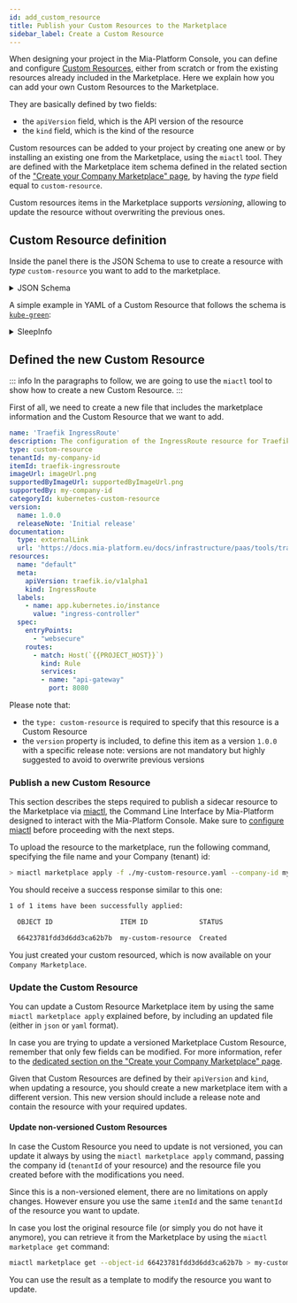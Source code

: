 ```yaml
---
id: add_custom_resource
title: Publish your Custom Resources to the Marketplace
sidebar_label: Create a Custom Resource
---
```


When designing your project in the Mia-Platform Console, you can define and configure [Custom Resources](/console/design-your-projects/custom-resources.md), either from scratch or from the existing resources already included in the Marketplace. Here we explain how you can add your own Custom Resources to the Marketplace.

They are basically defined by two fields:

- the `apiVersion` field, which is the API version of the resource
- the `kind` field, which is the kind of the resource

Custom resources can be added to your project by creating one anew or by installing an existing one from the Marketplace, using the `miactl` tool. They are defined with the Marketplace item schema defined in the related section of the ["Create your Company Marketplace" page](/marketplace/add_to_marketplace/create_your_company_marketplace.md#how-to-configure-a-new-item), by having the _type_ field equal to `custom-resource`.

Custom resources items in the Marketplace supports _versioning_, allowing to update the resource without overwriting the previous ones.

## Custom Resource definition

Inside the panel there is the JSON Schema to use to create a resource with _type_ `custom-resource` you want to add to the marketplace.

<details><summary>JSON Schema</summary>
<p>

```json
{
    "type": "object",
    "additionalProperties": false,
    "properties": {
    "name": {
        "type": "string"
    },
    "generator": {
        "type": "object",
        "properties": {
        "type": {
            "type": "string",
            "enum": ["template"]
        },
        "configurationBaseFolder": {
            "type": "string"
        },
        "templates": {
            "type": "array",
            "items": {
                "type": "object",
                "properties": {
                    "template": {
                        "type": "string"
                    },
                    "name": {
                        "type": "string"
                    },
                    "fileExtension": {
                        "type": "string",
                        "description": "The extension of the file to generate. If not set, default is .yml"
                    },
                    "folderName": {
                        "type": "string",
                        "description": "The name of the folder where the file will be created, below the configurationBaseFolder"
                    }
                },
                "required": [
                    "template",
                    "name"
                ]
            }
        }
        },
        "required": ["type", "templates"]
    },
    "meta": {
        "type": "object",
        "properties": {
            "kind": {
                "type": "string"
            },
            "apiVersion": {
                "type": "string"
            }
        }
    },
    "spec": {
        "type": "object"
    },
    "attributes": {
        "type": "object",
        "description": "Attributes to be used to generate the form to manage the Custom Resource",
        "additionalProperties": {
        "type": "object",
        "properties": {
            "type": {
                "type": "string",
                "enum": ["input"]
                }
            }
        }
    },
    "service": {
        "type": "object",
        "properties": {
        "archive": {
            "type": "string"
        }
        }
    },
    "labels": {
        "type": "array",
        "items": {
        "type": "object",
        "properties": {
            "name": {
                "type": "string"
            },
            "value": {
                "type": "string"
            }
        }
        }
    },
    "annotations": {
        "type": "array",
        "items": {
        "type": "object",
        "properties": {
            "name": {
                "type": "string"
            },
            "value": {
                "type": "string"
            }
        }
        }
    }
    }
}
```

</p>
</details>

A simple example in YAML of a Custom Resource that follows the schema is [`kube-green`](https://kube-green.dev/):

<details>
<summary>SleepInfo</summary>
<p>

```yaml
name: sleepInfo
  meta:
    apiVersion: kube-green.com/v1alpha1
    kind: SleepInfo
  spec:
    sleepAt: "20:00"
    timeZone: Europe/Rome
    weekdays: "1-5"
```

</p>
</details>

## Defined the new Custom Resource

::: info
In the paragraphs to follow, we are going to use the `miactl` tool to show how to create a new Custom Resource.
:::

First of all, we need to create a new file that includes the marketplace information and the Custom Resource that we want to add.

```yaml
name: 'Traefik IngressRoute'
description: The configuration of the IngressRoute resource for Traefik
type: custom-resource
tenantId: my-company-id
itemId: traefik-ingressroute
imageUrl: imageUrl.png
supportedByImageUrl: supportedByImageUrl.png
supportedBy: my-company-id
categoryId: kubernetes-custom-resource
version:
  name: 1.0.0
  releaseNote: 'Initial release'
documentation:
  type: externalLink
  url: 'https://docs.mia-platform.eu/docs/infrastructure/paas/tools/traefik#expose-an-endpoint'
resources:
  name: "default"
  meta:
    apiVersion: traefik.io/v1alpha1
    kind: IngressRoute
  labels:
    - name: app.kubernetes.io/instance
      value: "ingress-controller"
  spec:
    entryPoints:
      - "websecure"
    routes:
      - match: Host(`{{PROJECT_HOST}}`)
        kind: Rule
        services:
        - name: "api-gateway"
          port: 8080
```

Please note that:

- the `type: custom-resource` is required to specify that this resource is a Custom Resource
- the `version` property is included, to define this item as a version `1.0.0` with a specific release note: versions are not mandatory but highly suggested to avoid to overwrite previous versions

### Publish a new Custom Resource

This section describes the steps required to publish a sidecar resource to the Marketplace via [miactl](/cli/miactl/10_overview.md), the Command Line Interface by Mia-Platform designed to interact with the Mia-Platform Console. Make sure to [configure miactl](/cli/miactl/20_setup.md) before proceeding with the next steps.

To upload the resource to the marketplace, run the following command, specifying the file name and your Company (tenant) id:

```bash
> miactl marketplace apply -f ./my-custom-resource.yaml --company-id my-company-id
```

You should receive a success response similar to this one:

```bash
1 of 1 items have been successfully applied:

  OBJECT ID                 ITEM ID             STATUS   

  66423781fdd3d6dd3ca62b7b  my-custom-resource  Created 
```

You just created your custom resourced, which is now available on your `Company Marketplace`.

### Update the Custom Resource

You can update a Custom Resource Marketplace item by using the same `miactl marketplace apply` explained before, by including an updated file (either in `json` or `yaml` format). 

In case you are trying to update a versioned Marketplace Custom Resource, remember that only few fields can be modified. For more information, refer to the [dedicated section on the "Create your Company Marketplace" page](/marketplace/add_to_marketplace/create_your_company_marketplace.md#editing-a-versioned-resource).

Given that Custom Resources are defined by their `apiVersion` and `kind`, when updating a resource, you should create a new marketplace item with a different version. This new version should include a release note and contain the resource with your required updates.

#### Update non-versioned Custom Resources

In case the Custom Resource you need to update is not versioned, you can update it always by using the `miactl marketplace apply` command, passing the company id (`tenantId` of your resource) and the resource file you created before with the modifications you need.

Since this is a non-versioned element, there are no limitations on apply changes. However ensure you use the same `itemId` and the same `tenantId` of the resource you want to update.

In case you lost the original resource file (or simply you do not have it anymore), you can retrieve it from the Marketplace by using the `miactl marketplace get` command:

```bash
miactl marketplace get --object-id 66423781fdd3d6dd3ca62b7b > my-custom-resource.yaml
```

You can use the result as a template to modify the resource you want to update.
